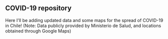 ## COVID-19 repository

Here I'll be adding updated data and some maps for the spread of COVID-19 in Chile! (Note: Data publicly provided by Ministerio de Salud, and locations obtained through Google Maps)
